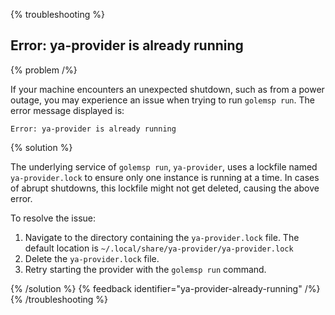 {% troubleshooting %}

## Error: ya-provider is already running

{% problem /%}

If your machine encounters an unexpected shutdown, such as from a power outage, you may experience an issue when trying to run `golemsp run`. The error message displayed is:

```
Error: ya-provider is already running
```

{% solution %}

The underlying service of `golemsp run`, `ya-provider`, uses a lockfile named `ya-provider.lock` to ensure only one instance is running at a time. In cases of abrupt shutdowns, this lockfile might not get deleted, causing the above error. 

To resolve the issue:

1. Navigate to the directory containing the `ya-provider.lock` file. The default location is `~/.local/share/ya-provider/ya-provider.lock`
2. Delete the `ya-provider.lock` file.
3. Retry starting the provider with the `golemsp run` command.

{% /solution %}
{% feedback identifier="ya-provider-already-running" /%}
{% /troubleshooting %}
